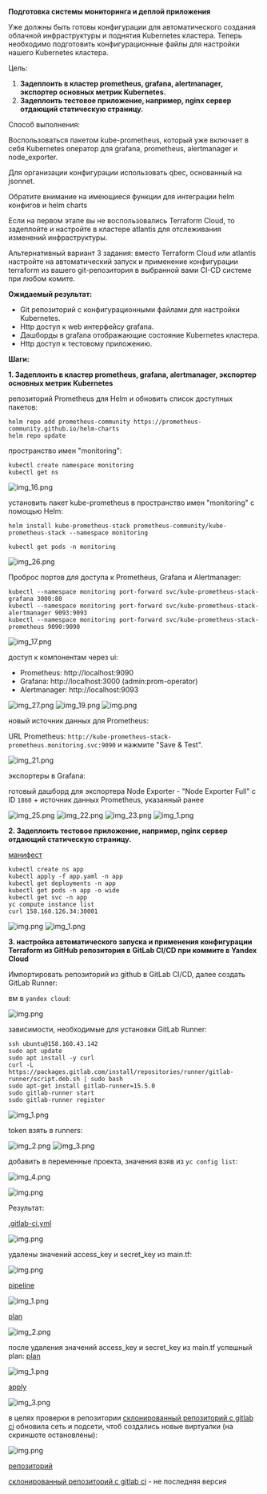 
**Подготовка cистемы мониторинга и деплой приложения**

Уже должны быть готовы конфигурации для автоматического создания облачной инфраструктуры
и поднятия Kubernetes кластера.
Теперь необходимо подготовить конфигурационные файлы для настройки нашего Kubernetes кластера.

Цель:

1. **Задеплоить в кластер prometheus, grafana, alertmanager, 
экспортер основных метрик Kubernetes.**
2. **Задеплоить тестовое приложение, например, nginx сервер отдающий статическую страницу.**

Способ выполнения:

Воспользоваться пакетом kube-prometheus, 
который уже включает в себя Kubernetes оператор для grafana, prometheus, 
alertmanager и node_exporter. 

Для организации конфигурации использовать qbec, основанный на jsonnet. 

Обратите внимание на имеющиеся функции для интеграции helm конфигов и helm charts

Если на первом этапе вы не воспользовались Terraform Cloud, то задеплойте и 
настройте в кластере atlantis для отслеживания изменений инфраструктуры. 

Альтернативный вариант 3 задания: вместо Terraform Cloud или atlantis настройте на автоматический запуск и 
применение конфигурации terraform из вашего git-репозитория в выбранной вами CI-CD системе при любом комите.

**Ожидаемый результат:**

* Git репозиторий с конфигурационными файлами для настройки Kubernetes.
* Http доступ к web интерфейсу grafana.
* Дашборды в grafana отображающие состояние Kubernetes кластера.
* Http доступ к тестовому приложению.



**Шаги:**

**1. Задеплоить в кластер prometheus, grafana, alertmanager, экспортер основных метрик Kubernetes**

репозиторий Prometheus для Helm и обновить список доступных пакетов:

```
helm repo add prometheus-community https://prometheus-community.github.io/helm-charts
helm repo update
```
пространство имен "monitoring":

```
kubectl create namespace monitoring
kubectl get ns 
```
![img_16.png](pics/img_16.png)

установить пакет kube-prometheus в пространство имен "monitoring" с помощью Helm:

```
helm install kube-prometheus-stack prometheus-community/kube-prometheus-stack --namespace monitoring

```

```
kubectl get pods -n monitoring
```
![img_26.png](pics/img_26.png)

Проброс портов для доступа к Prometheus, Grafana и Alertmanager:

```
kubectl --namespace monitoring port-forward svc/kube-prometheus-stack-grafana 3000:80
kubectl --namespace monitoring port-forward svc/kube-prometheus-stack-alertmanager 9093:9093
kubectl --namespace monitoring port-forward svc/kube-prometheus-stack-prometheus 9090:9090

```
![img_17.png](pics/img_17.png)

доступ к компонентам через ui:

- Prometheus: http://localhost:9090
- Grafana: http://localhost:3000 (admin:prom-operator)
- Alertmanager: http://localhost:9093

![img_27.png](pics/img_27.png)
![img_19.png](pics/img_19.png)
![img.png](pics/img.png)


новый источник данных для Prometheus:

URL Prometheus: `http://kube-prometheus-stack-prometheus.monitoring.svc:9090` и нажмите "Save & Test".

![img_21.png](pics/img_21.png)

экспортеры в Grafana:

готовый дашборд для экспортера Node Exporter - "Node Exporter Full" с ID `1860` + источник данных Prometheus, указанный ранее

![img_25.png](pics/img_25.png)
![img_22.png](pics/img_22.png)
![img_23.png](pics/img_23.png)
![img_1.png](pics/img_1.png)

**2. Задеплоить тестовое приложение, например, 
nginx сервер отдающий статическую страницу.**

[манифест](app.yaml) 

```
kubectl create ns app
kubectl apply -f app.yaml -n app
kubectl get deployments -n app
kubectl get pods -n app -o wide
kubectl get svc -n app
yc compute instance list
curl 158.160.126.34:30001
```

![img.png](pics/img_2.png)
![img_1.png](pics/img_3.png)

**3. настройка автоматического запуска и применения конфигурации Terraform из GitHub 
репозитория в GitLab CI/CD при коммите в Yandex Cloud**

Импортировать репозиторий из github в GitLab CI/CD, далее создать GitLab Runner:

вм в `yandex cloud`:

![img.png](pics/img_5.png)

зависимости, необходимые для установки GitLab Runner:

```
ssh ubuntu@158.160.43.142
sudo apt update
sudo apt install -y curl
curl -L https://packages.gitlab.com/install/repositories/runner/gitlab-runner/script.deb.sh | sudo bash
sudo apt-get install gitlab-runner=15.5.0
sudo gitlab-runner start
sudo gitlab-runner register
```
![img_1.png](pics/img_9.png)

token взять в runners:

![img_2.png](pics/img_8.png)
![img_3.png](pics/img_7.png)

добавить в переменные проекта, значения взяв из `yc config list`:

![img_4.png](pics/img_6.png)

![img.png](pics/img_30.png)

Результат:

[.gitlab-ci.yml](https://gitlab.com/Ana17519/devops-diplom/-/blob/main/.gitlab-ci.yml)

![img.png](pics/img_10.png)

удалены значений access_key и secret_key из main.tf:

![img.png](pics/img_28.png)

[pipeline](https://gitlab.com/Ana17519/devops-diplom/-/pipelines/1063368041)

![img_1.png](pics/img_11.png)

[plan](https://gitlab.com/Ana17519/devops-diplom/-/jobs/5475235157)

![img_2.png](pics/img_12.png)

после удаления значений access_key и secret_key из main.tf успешный plan: [plan](https://gitlab.com/Ana17519/devops-diplom/-/jobs/5640205937)

![img_1.png](pics/img_29.png)


[apply](https://gitlab.com/Ana17519/devops-diplom/-/jobs/5475235158)

![img_3.png](pics/img_13.png)

в целях проверки в репозитории [склонированный репозиторий с gitlab ci](https://gitlab.com/Ana17519/devops-diplom/-/blob/main/.gitlab-ci.yml) 
обновила сеть и подсети, чтоб создались новые виртуалки (на скриншоте остановлены):

![img.png](pics/img14.png)

[репозиторий](https://github.com/ana17519/devops-diplom-yandexcloud/tree/main/terraform)

[склонированный репозиторий с gitlab ci](https://gitlab.com/Ana17519/devops-diplom/-/blob/main/.gitlab-ci.yml) - не последняя версия
